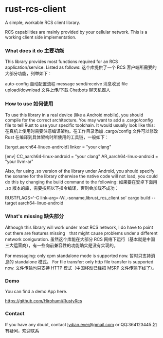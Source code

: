 # rust-rcs-client
A simple, workable RCS client library.

RCS capabilities are mainly provided by your cellular network. This is a working client side implementation.

### What does it do 主要功能

This library provides most functions required for an RCS application/service. Listed as follows:
这个库提供了一个 RCS 客户端所需要的大部分功能，列举如下：

auto-config
自动配置流程
message send/receive
消息收发
file upload/download
文件上传/下载
Chatbots
聊天机器人

### How to use 如何使用

To use this library in a real device (like a Android mobile), you should compile for the correct architecture. You may want to add a .cargo/config file to tell Rust to use your specific toolchain. It would usually look like this:
在真机上使用时需要注意编译架构。在工作目录添加 .cargo/config 文件可以修改 Rust 在编译到具体架构时所使用的工具链，一般如下：

[target.aarch64-linuex-android]
linker = "your clang"

[env]
CC_aarch64-linux-android = "your clang"
AR_aarch64-linux-android = "your llvm-ar"

Also, for using .so version of the library under Android, you should specify the soname for the library otherwise the native code will not load, you could do this by changing the build command to the following:
如果要在安卓下面用 .so 版本的库，需要按照以下指令编译，否则会加载不成功：

RUSTFLAGS='-C link-arg=-Wl,-soname,librust_rcs_client.so' cargo build --target aarch64-linux-android

### What's missing 缺失部分

Although this library will work under most RCS network, I do have to point out there are features missing　that might cause problems under a different network coniguration.
虽然这个库能在大部分 RCS 网络下运行（基本就是中国三大运营商），有一些向前兼容性的功能确实是没有实现的。

For messaging: only cpm standalone mode is supported now.
暂时只支持消息的 standalone 模式。
For file transfer: only http file transfer is supported now.
文件传输也只支持 HTTP 模式（中国移动已经把 MSRP 文件传输下线了）。

### Demo

You can find a demo App here.

https://github.com/Hirohumi/RustyRcs

### Contact

If you have any doubt, contact lydian.ever@gmail.com or QQ:364123445
如有疑问，欢迎联系
